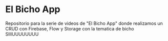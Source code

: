 # El Bicho App
Repositorio para la serie de videos de "El Bicho App" donde realizamos un CRUD con Firebase, Flow y Storage con la tematica de bicho SIIIUUUUUUUU
